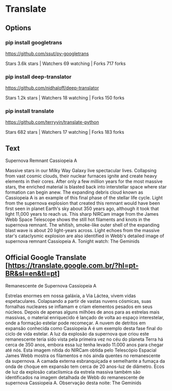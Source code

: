 # Translate

## Options

### pip install googletrans

<https://github.com/ssut/py-googletrans>

Stars 3.6k stars | Watchers 69 watching | Forks 717 forks

### pip install deep-translator

<https://github.com/nidhaloff/deep-translator>

Stars 1.2k stars | Watchers 18 watching | Forks 150 forks

### pip install translate

<https://github.com/terryyin/translate-python>

Stars 682 stars | Watchers 17 watching | Forks 183 forks

## Text

Supernova Remnant Cassiopeia A

Massive stars in our Milky Way Galaxy live spectacular lives.  Collapsing from vast cosmic clouds, their nuclear furnaces ignite and create heavy elements in their cores. After only a few million years for the most massive stars, the enriched material is blasted back into interstellar space where star formation can begin anew. The expanding debris cloud known as Cassiopeia A is an example of this final phase of the stellar life cycle. Light from the supernova explosion that created this remnant would have been first seen in planet Earth's sky about 350 years ago, although it took that light 11,000 years to reach us. This sharp NIRCam image from the James Webb Space Telescope shows the still hot filaments and knots in the supernova remnant. The whitish, smoke-like outer shell of the expanding blast wave is about 20 light-years across. Light echoes from the massive star's cataclysmic explosion are also identified in Webb's detailed image of supernova remnant Cassiopeia A.  Tonight watch: The Geminids

## Official Google Translate [https://translate.google.com.br/?hl=pt-BR&sl=en&tl=pt]

Remanescente de Supernova Cassiopeia A

Estrelas enormes em nossa galáxia, a Via Láctea, vivem vidas espetaculares. Colapsando a partir de vastas nuvens cósmicas, suas fornalhas nucleares se inflamam e criam elementos pesados em seus núcleos. Depois de apenas alguns milhões de anos para as estrelas mais massivas, o material enriquecido é lançado de volta ao espaço interestelar, onde a formação estelar pode recomeçar. A nuvem de detritos em expansão conhecida como Cassiopeia A é um exemplo desta fase final do ciclo de vida estelar. A luz da explosão da supernova que criou este remanescente teria sido vista pela primeira vez no céu do planeta Terra há cerca de 350 anos, embora essa luz tenha levado 11.000 anos para chegar até nós. Esta imagem nítida do NIRCam obtida pelo Telescópio Espacial James Webb mostra os filamentos e nós ainda quentes no remanescente da supernova. A camada externa esbranquiçada e semelhante a fumaça da onda de choque em expansão tem cerca de 20 anos-luz de diâmetro. Ecos de luz da explosão cataclísmica da estrela massiva também são identificados na imagem detalhada de Webb do remanescente de supernova Cassiopeia A. Observação desta noite: The Geminids
